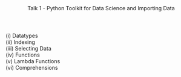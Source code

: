 <header> Talk 1 - Python Toolkit for Data Science and Importing Data </header>

(i) Datatypes <br>
(ii) Indexing <br>
(iii) Selecting Data <br>
(iv) Functions <br>
(v) Lambda Functions <br>
(vi) Comprehensions <br>
